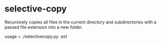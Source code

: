# selective-copy
Recursively copies all files in the current directory and subdirectories with a passed file extension into a new folder.

usage = ./selectivecopy.py .ext
